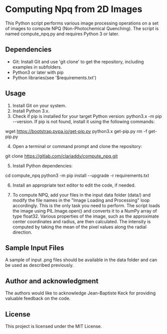 # Computing Npq from 2D Images

This Python script performs various image processing operations on a set of images to compute NPQ (Non-Photochemical Quenching). The script is named compute_npq.py and requires Python 3 or later.

## Dependencies

- Git: Install Git and use 'git clone' to get the repository, including examples in subfolders.
- Python3 or later with pip
- Python libraries(see '$requirements.txt')

## Usage

1. Install Git on your system. 
2. Install Python 3.x.
3. Check if pip is installed for your target Python version: python3.x -m pip --version. If pip is not found, install it using the following commands:

wget https://bootstrap.pypa.io/get-pip.py
python3.x get-pip.py
rm -f get-pip.py

4. Open a terminal or command prompt and clone the repository:

git clone https://gitlab.com/clariaddy/compute_npq.git

5. Install Python dependencies:

cd compute_npq
python3 -m pip install --upgrade -r requirements.txt

6. Install an appropriate text editor to edit the code, if needed.

7. To compute NPQ, add your files in the input data folder (data/) and modify the file names in the "Image Loading and Processing" loop accordingly. This is the only task you need to perform. The script loads the image using PIL.Image.open() and converts it to a NumPy array of type float32. Various properties of the image, such as the approximate center coordinates and radius, are then calculated. The intensity is computed by taking the mean of the pixel values along the radial direction.

## Sample Input Files

A sample of input .png files should be available in the data folder and can be used as described previously.

## Author and acknowledgment
The authors would like to acknowledge Jean-Baptiste Keck for providing valuable feedback on the code.

## License
This project is licensed under the MIT License.

